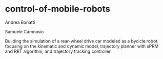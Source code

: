 # control-of-mobile-robots

Andrea Bonatti

Samuele Camnasio

Building the simulation of a rear-wheel drive car modeled as a bycicle robot, focusing on the kinematic and dynamic model, trajectory planner with sPRM and RRT algorithm, and trajectory tracking controller.

